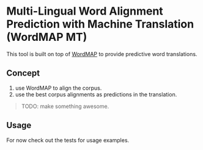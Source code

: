 # Multi-Lingual Word Alignment Prediction with Machine Translation (WordMAP MT)

This tool is built on top of [WordMAP](https://github.com/translationCoreApps/wordmap)
to provide predictive word translations.

## Concept

1. use WordMAP to align the corpus.
2. use the best corpus alignments as predictions in the translation.

> TODO: make something awesome.

## Usage

For now check out the tests for usage examples.

